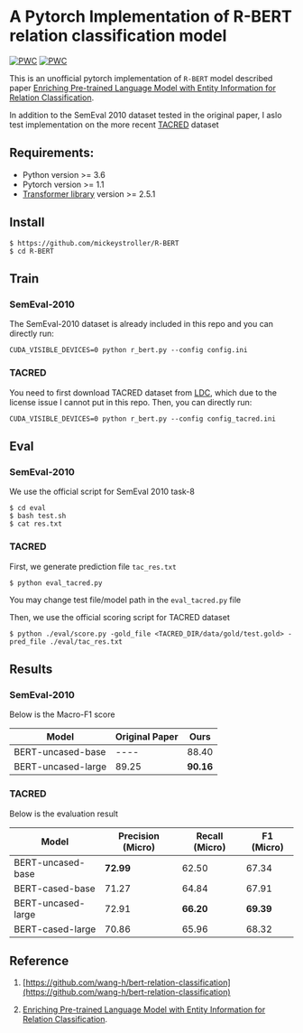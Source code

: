 # A Pytorch Implementation of R-BERT relation classification model

[![PWC](https://img.shields.io/endpoint.svg?url=https://paperswithcode.com/badge/enriching-pre-trained-language-model-with/relation-extraction-on-semeval-2010-task-8)](https://paperswithcode.com/sota/relation-extraction-on-semeval-2010-task-8?p=enriching-pre-trained-language-model-with)
[![PWC](https://img.shields.io/endpoint.svg?url=https://paperswithcode.com/badge/enriching-pre-trained-language-model-with/relation-extraction-on-tacred)](https://paperswithcode.com/sota/relation-extraction-on-tacred?p=enriching-pre-trained-language-model-with)

This is an unofficial pytorch implementation of `R-BERT` model described paper [Enriching Pre-trained Language Model with Entity Information for Relation Classification](https://arxiv.org/abs/1905.08284).

In addition to the SemEval 2010 dataset tested in the original paper, I aslo test implementation on the more recent [TACRED](https://nlp.stanford.edu/projects/tacred/) dataset 

## Requirements:
 
- Python version >= 3.6
- Pytorch version >= 1.1
- [Transformer library](https://github.com/huggingface/transformers) version >= 2.5.1

## Install

```
$ https://github.com/mickeystroller/R-BERT
$ cd R-BERT
```

## Train

### SemEval-2010 

The SemEval-2010 dataset is already included in this repo and you can directly run:

```
CUDA_VISIBLE_DEVICES=0 python r_bert.py --config config.ini
```

### TACRED

You need to first download TACRED dataset from [LDC](https://catalog.ldc.upenn.edu/LDC2018T24), which due to the license issue I cannot put in this repo. Then, you can directly run:

```
CUDA_VISIBLE_DEVICES=0 python r_bert.py --config config_tacred.ini
```

## Eval

### SemEval-2010

We use the official script for SemEval 2010 task-8

```
$ cd eval
$ bash test.sh
$ cat res.txt
```

### TACRED

First, we generate prediction file `tac_res.txt` 

```
$ python eval_tacred.py
```

You may change test file/model path in the `eval_tacred.py` file

Then, we use the official scoring script for TACRED dataset

```
$ python ./eval/score.py -gold_file <TACRED_DIR/data/gold/test.gold> -pred_file ./eval/tac_res.txt
```


## Results

### SemEval-2010

Below is the Macro-F1 score

|        Model        | Original Paper |     Ours       |
| ------------------- | -------------- | -------------- |
| BERT-uncased-base   |     ----       |     88.40      |
| BERT-uncased-large  |     89.25      |    **90.16**   |


### TACRED

Below is the evaluation result

|        Model        |  Precision (Micro) | Recall (Micro) | F1 (Micro) |   
| ------------------- | ------------------ | -------------- | ---------- |
| BERT-uncased-base   |    **72.99**       |   62.50        |    67.34   |
| BERT-cased-base     |    71.27           |   64.84        |    67.91   |
| BERT-uncased-large  |    72.91           |   **66.20**    |  **69.39** |
| BERT-cased-large    |    70.86           |   65.96        |    68.32   |



## Reference

1. [https://github.com/wang-h/bert-relation-classification](https://github.com/wang-h/bert-relation-classification)

2. [Enriching Pre-trained Language Model with Entity Information for Relation Classification](https://arxiv.org/abs/1905.08284).
